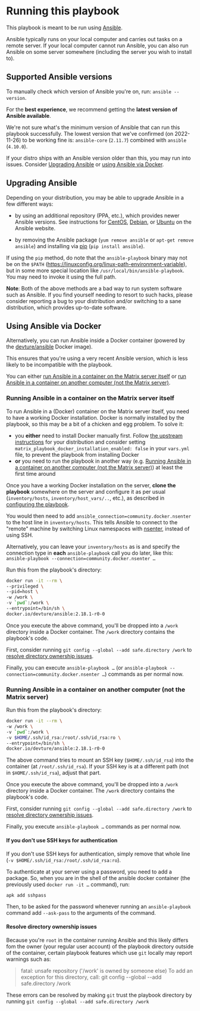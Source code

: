 
# Running this playbook

This playbook is meant to be run using [Ansible](https://www.ansible.com/).

Ansible typically runs on your local computer and carries out tasks on a remote server. If your local computer cannot run Ansible, you can also run Ansible on some server somewhere (including the server you wish to install to).

## Supported Ansible versions

To manually check which version of Ansible you're on, run: `ansible --version`.

For the **best experience**, we recommend getting the **latest version of Ansible available**.

We're not sure what's the minimum version of Ansible that can run this playbook successfully. The lowest version that we've confirmed (on 2022-11-26) to be working fine is: `ansible-core` (`2.11.7`) combined with `ansible` (`4.10.0`).

If your distro ships with an Ansible version older than this, you may run into issues. Consider [Upgrading Ansible](#upgrading-ansible) or [using Ansible via Docker](#using-ansible-via-docker).

## Upgrading Ansible

Depending on your distribution, you may be able to upgrade Ansible in a few different ways:

- by using an additional repository (PPA, etc.), which provides newer Ansible versions. See instructions for [CentOS](https://docs.ansible.com/ansible/latest/installation_guide/intro_installation.html#installing-ansible-on-rhel-centos-or-fedora), [Debian](https://docs.ansible.com/ansible/latest/installation_guide/intro_installation.html#installing-ansible-on-debian), or [Ubuntu](https://docs.ansible.com/ansible/latest/installation_guide/intro_installation.html#installing-ansible-on-ubuntu) on the Ansible website.

- by removing the Ansible package (`yum remove ansible` or `apt-get remove ansible`) and installing via [pip](https://pip.pypa.io/en/stable/installation/) (`pip install ansible`).

If using the `pip` method, do note that the `ansible-playbook` binary may not be on the `$PATH` (https://linuxconfig.org/linux-path-environment-variable), but in some more special location like `/usr/local/bin/ansible-playbook`. You may need to invoke it using the full path.

**Note**: Both of the above methods are a bad way to run system software such as Ansible. If you find yourself needing to resort to such hacks, please consider reporting a bug to your distribution and/or switching to a sane distribution, which provides up-to-date software.

## Using Ansible via Docker

Alternatively, you can run Ansible inside a Docker container (powered by the [devture/ansible](https://hub.docker.com/r/devture/ansible/) Docker image).

This ensures that you're using a very recent Ansible version, which is less likely to be incompatible with the playbook.

You can either [run Ansible in a container on the Matrix server itself](#running-ansible-in-a-container-on-the-matrix-server-itself) or [run Ansible in a container on another computer (not the Matrix server)](#running-ansible-in-a-container-on-another-computer-not-the-matrix-server).

### Running Ansible in a container on the Matrix server itself

To run Ansible in a (Docker) container on the Matrix server itself, you need to have a working Docker installation. Docker is normally installed by the playbook, so this may be a bit of a chicken and egg problem. To solve it:

- you **either** need to install Docker manually first. Follow [the upstream instructions](https://docs.docker.com/engine/install/) for your distribution and consider setting `matrix_playbook_docker_installation_enabled: false` in your `vars.yml` file, to prevent the playbook from installing Docker
- **or** you need to run the playbook in another way (e.g. [Running Ansible in a container on another computer (not the Matrix server)](#running-ansible-in-a-container-on-another-computer-not-the-matrix-server)) at least the first time around

Once you have a working Docker installation on the server, **clone the playbook** somewhere on the server and configure it as per usual (`inventory/hosts`, `inventory/host_vars/..`, etc.), as described in [configuring the playbook](configuring-playbook.md).

You would then need to add `ansible_connection=community.docker.nsenter` to the host line in `inventory/hosts`. This tells Ansible to connect to the "remote" machine by switching Linux namespaces with [nsenter](https://man7.org/linux/man-pages/man1/nsenter.1.html), instead of using SSH.

Alternatively, you can leave your `inventory/hosts` as is and specify the connection type in **each** `ansible-playbook` call you do later, like this: `ansible-playbook --connection=community.docker.nsenter …`

Run this from the playbook's directory:

```sh
docker run -it --rm \
--privileged \
--pid=host \
-w /work \
-v `pwd`:/work \
--entrypoint=/bin/sh \
docker.io/devture/ansible:2.18.1-r0-0
```

Once you execute the above command, you'll be dropped into a `/work` directory inside a Docker container. The `/work` directory contains the playbook's code.

First, consider running `git config --global --add safe.directory /work` to [resolve directory ownership issues](#resolve-directory-ownership-issues).

Finally, you can execute `ansible-playbook …` (or `ansible-playbook --connection=community.docker.nsenter …`) commands as per normal now.

### Running Ansible in a container on another computer (not the Matrix server)

Run this from the playbook's directory:

```sh
docker run -it --rm \
-w /work \
-v `pwd`:/work \
-v $HOME/.ssh/id_rsa:/root/.ssh/id_rsa:ro \
--entrypoint=/bin/sh \
docker.io/devture/ansible:2.18.1-r0-0
```

The above command tries to mount an SSH key (`$HOME/.ssh/id_rsa`) into the container (at `/root/.ssh/id_rsa`). If your SSH key is at a different path (not in `$HOME/.ssh/id_rsa`), adjust that part.

Once you execute the above command, you'll be dropped into a `/work` directory inside a Docker container. The `/work` directory contains the playbook's code.

First, consider running `git config --global --add safe.directory /work` to [resolve directory ownership issues](#resolve-directory-ownership-issues).

Finally, you execute `ansible-playbook …` commands as per normal now.

#### If you don't use SSH keys for authentication

If you don't use SSH keys for authentication, simply remove that whole line (`-v $HOME/.ssh/id_rsa:/root/.ssh/id_rsa:ro`).

To authenticate at your server using a password, you need to add a package. So, when you are in the shell of the ansible docker container (the previously used `docker run -it …` command), run:

```sh
apk add sshpass
```

Then, to be asked for the password whenever running an  `ansible-playbook` command add `--ask-pass` to the arguments of the command.

#### Resolve directory ownership issues

Because you're `root` in the container running Ansible and this likely differs fom the owner (your regular user account) of the playbook directory outside of the container, certain playbook features which use `git` locally may report warnings such as:

> fatal: unsafe repository ('/work' is owned by someone else)
> To add an exception for this directory, call:
>  git config --global --add safe.directory /work

These errors can be resolved by making `git` trust the playbook directory by running `git config --global --add safe.directory /work`
